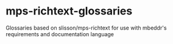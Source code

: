 # mps-richtext-glossaries
Glossaries based on slisson/mps-richtext for use with mbeddr's requirements and documentation language
